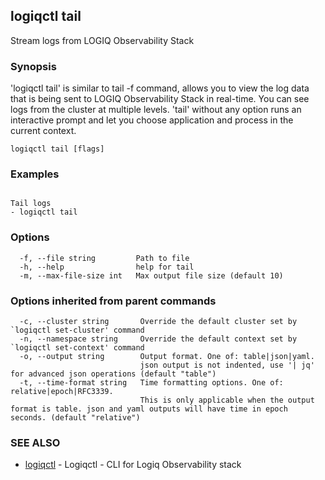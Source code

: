 ## logiqctl tail

Stream logs from LOGIQ Observability Stack

### Synopsis


'logiqctl tail' is similar to tail -f command, allows you to view the log data that is being sent to LOGIQ Observability Stack in real-time. You can see logs from the cluster at multiple levels. 'tail' without any option runs an interactive prompt and let you choose application and process in the current context. 


```
logiqctl tail [flags]
```

### Examples

```

Tail logs 
- logiqctl tail

```

### Options

```
  -f, --file string         Path to file
  -h, --help                help for tail
  -m, --max-file-size int   Max output file size (default 10)
```

### Options inherited from parent commands

```
  -c, --cluster string       Override the default cluster set by `logiqctl set-cluster' command
  -n, --namespace string     Override the default context set by `logiqctl set-context' command
  -o, --output string        Output format. One of: table|json|yaml. 
                             json output is not indented, use '| jq' for advanced json operations (default "table")
  -t, --time-format string   Time formatting options. One of: relative|epoch|RFC3339. 
                             This is only applicable when the output format is table. json and yaml outputs will have time in epoch seconds. (default "relative")
```

### SEE ALSO

* [logiqctl](logiqctl.md)	 - Logiqctl - CLI for Logiq Observability stack

